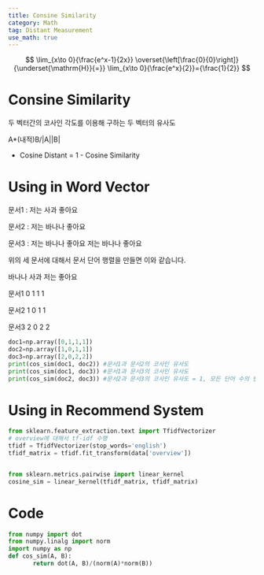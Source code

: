 ```yaml
---
title: Consine Similarity
category: Math
tag: Distant Measurement
use_math: true
---
```

$$
\lim_{x\to 0}{\frac{e^x-1}{2x}}
\overset{\left[\frac{0}{0}\right]}{\underset{\mathrm{H}}{=}}
\lim_{x\to 0}{\frac{e^x}{2}}={\frac{1}{2}}
$$

# Consine Similarity 
두 벡터간의 코사인 각도를 이용해 구하는 두 벡터의 유사도

A*(내적)B/|A||B|

-  Cosine Distant = 1 - Cosine Similarity


# Using in Word Vector
문서1 : 저는 사과 좋아요

문서2 : 저는 바나나 좋아요

문서3 : 저는 바나나 좋아요 저는 바나나 좋아요

위의 세 문서에 대해서 문서 단어 행렬을 만들면 이와 같습니다.

바나나	사과	저는	좋아요

문서1	  0	1	1	1

문서2	  1	0	1	1

문서3	  2	0	2	2

```python
doc1=np.array([0,1,1,1])
doc2=np.array([1,0,1,1])
doc3=np.array([2,0,2,2])
print(cos_sim(doc1, doc2)) #문서1과 문서2의 코사인 유사도
print(cos_sim(doc1, doc3)) #문서1과 문서3의 코사인 유사도
print(cos_sim(doc2, doc3)) #문서2과 문서3의 코사인 유사도 = 1, 모든 단어 수의 빈도가 같을시 동일 문장이라 판단 
```

# Using in Recommend System
```python
from sklearn.feature_extraction.text import TfidfVectorizer
# overview에 대해서 tf-idf 수행
tfidf = TfidfVectorizer(stop_words='english')
tfidf_matrix = tfidf.fit_transform(data['overview'])


from sklearn.metrics.pairwise import linear_kernel
cosine_sim = linear_kernel(tfidf_matrix, tfidf_matrix)
```

# Code
```python
from numpy import dot
from numpy.linalg import norm
import numpy as np
def cos_sim(A, B):
       return dot(A, B)/(norm(A)*norm(B))
```
